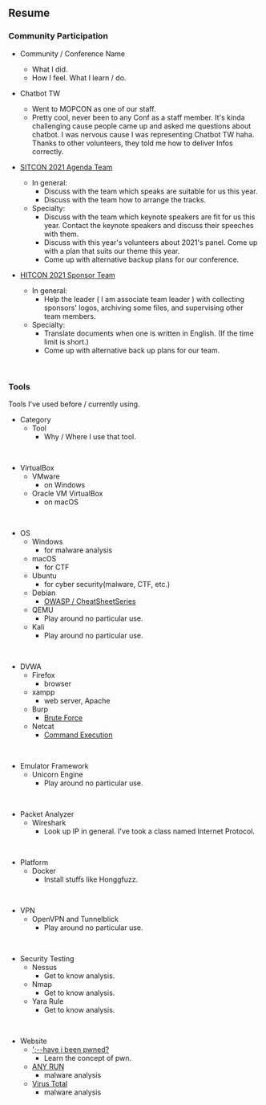## Resume
### Community Participation 
- Community / Conference Name
  - What I did.
  - How I feel. What I learn / do. 

- Chatbot TW
  - Went to MOPCON as one of our staff.
  - Pretty cool, never been to any Conf as a staff member. It's kinda challenging cause people came up and asked me questions about chatbot. 
    I was nervous cause I was representing Chatbot TW haha. Thanks to other volunteers, they told me how to deliver Infos correctly.

- [SITCON 2021 Agenda Team](https://sitcon.org/2021)
  - In general:
    - Discuss with the team which speaks are suitable for us this year.
    - Discuss with the team how to arrange the tracks.
  - Specialty:
    - Discuss with the team which keynote speakers are fit for us this year. Contact the keynote speakers and discuss their speeches with them. 
    - Discuss with this year's volunteers about 2021's panel. Come up with a plan that suits our theme this year. 
    - Come up with alternative backup plans for our conference.

- [HITCON 2021 Sponsor Team](https://hitcon.org/2021/)
  - In general:
    - Help the leader ( I am associate team leader ) with collecting sponsors' logos, archiving some files, and supervising other team members.
  - Specialty:
    - Translate documents when one is written in English. (If the time limit is short.)
    - Come up with alternative back up plans for our team. 

<br>

### Tools
Tools I've used before / currently using.

- Category
  - Tool
    - Why / Where I use that tool.   
<br>

- VirtualBox
  - VMware
    - on Windows 
  - Oracle VM VirtualBox
    - on macOS 

<br>

- OS
  - Windows
    - for malware analysis 
  - macOS
    - for CTF
  - Ubuntu
    - for cyber security(malware, CTF, etc.) 
  - Debian
    - [OWASP / CheatSheetSeries](https://github.com/OWASP/CheatSheetSeries)
  - QEMU
    - Play around no particular use.
  - Kali 
    - Play around no particular use.

<br>

- DVWA
  - Firefox
    - browser 
  - xampp
    - web server, Apache
  - Burp
    - [Brute Force](https://github.com/iitsmel/CYS/tree/main/DVWA/BruteForce)
  - Netcat
    - [Command Execution](https://github.com/iitsmel/CYS/tree/main/DVWA/CommandExecution)

<br>

- Emulator Framework
  - Unicorn Engine
    -  Play around no particular use.

<br>

- Packet Analyzer
  - Wireshark
    - Look up IP in general. I've took a class named Internet Protocol.

<br>

- Platform
  - Docker
    - Install stuffs like Honggfuzz.  

<br>

- VPN
  - OpenVPN and Tunnelblick
    - Play around no particular use.
 
<br>

- Security Testing
  - Nessus
    - Get to know analysis.
  - Nmap
    - Get to know analysis.
  - Yara Rule
    -  Get to know analysis.

<br>

- Website
  - [';--have i been pwned?](https://haveibeenpwned.com)
    - Learn the concept of pwn.
  - [ANY RUN](https://any.run)
    - malware analysis
  - [Virus Total](https://www.virustotal.com/gui/)
    - malware analysis

